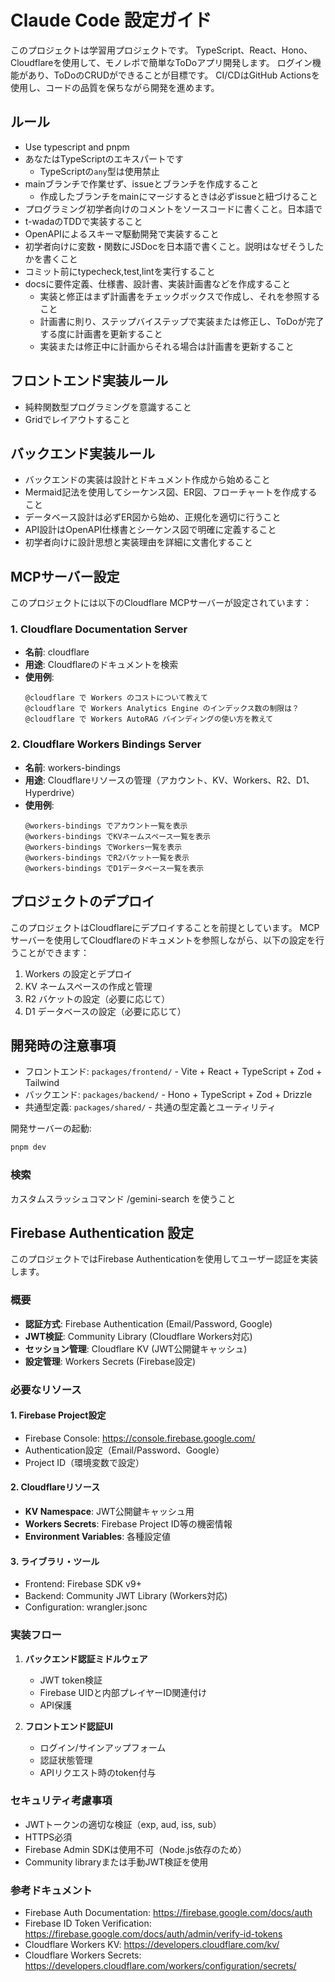 # Claude Code 設定ガイド

このプロジェクトは学習用プロジェクトです。
TypeScript、React、Hono、Cloudflareを使用して、モノレポで簡単なToDoアプリ開発します。
ログイン機能があり、ToDoのCRUDができることが目標です。
CI/CDはGitHub Actionsを使用し、コードの品質を保ちながら開発を進めます。

## ルール

- Use typescript and pnpm
- あなたはTypeScriptのエキスパートです
  - TypeScriptの`any`型は使用禁止
- mainブランチで作業せず、issueとブランチを作成すること
  - 作成したブランチをmainにマージするときは必ずissueと紐づけること
- プログラミング初学者向けのコメントをソースコードに書くこと。日本語で
- t-wadaのTDDで実装すること
- OpenAPIによるスキーマ駆動開発で実装すること
- 初学者向けに変数・関数にJSDocを日本語で書くこと。説明はなぜそうしたかを書くこと
- コミット前にtypecheck,test,lintを実行すること
- docsに要件定義、仕様書、設計書、実装計画書などを作成すること
  - 実装と修正はまず計画書をチェックボックスで作成し、それを参照すること
  - 計画書に則り、ステップバイステップで実装または修正し、ToDoが完了する度に計画書を更新すること
  - 実装または修正中に計画からそれる場合は計画書を更新すること

## フロントエンド実装ルール

- 純粋関数型プログラミングを意識すること
- Gridでレイアウトすること

## バックエンド実装ルール

- バックエンドの実装は設計とドキュメント作成から始めること
- Mermaid記法を使用してシーケンス図、ER図、フローチャートを作成すること
- データベース設計は必ずER図から始め、正規化を適切に行うこと
- API設計はOpenAPI仕様書とシーケンス図で明確に定義すること
- 初学者向けに設計思想と実装理由を詳細に文書化すること

## MCPサーバー設定

このプロジェクトには以下のCloudflare MCPサーバーが設定されています：

### 1. Cloudflare Documentation Server

- **名前**: cloudflare
- **用途**: Cloudflareのドキュメントを検索
- **使用例**:
  ```
  @cloudflare で Workers のコストについて教えて
  @cloudflare で Workers Analytics Engine のインデックス数の制限は？
  @cloudflare で Workers AutoRAG バインディングの使い方を教えて
  ```

### 2. Cloudflare Workers Bindings Server

- **名前**: workers-bindings
- **用途**: Cloudflareリソースの管理（アカウント、KV、Workers、R2、D1、Hyperdrive）
- **使用例**:
  ```
  @workers-bindings でアカウント一覧を表示
  @workers-bindings でKVネームスペース一覧を表示
  @workers-bindings でWorkers一覧を表示
  @workers-bindings でR2バケット一覧を表示
  @workers-bindings でD1データベース一覧を表示
  ```

## プロジェクトのデプロイ

このプロジェクトはCloudflareにデプロイすることを前提としています。
MCPサーバーを使用してCloudflareのドキュメントを参照しながら、以下の設定を行うことができます：

1. Workers の設定とデプロイ
2. KV ネームスペースの作成と管理
3. R2 バケットの設定（必要に応じて）
4. D1 データベースの設定（必要に応じて）

## 開発時の注意事項

- フロントエンド: `packages/frontend/` - Vite + React + TypeScript + Zod + Tailwind
- バックエンド: `packages/backend/` - Hono + TypeScript + Zod + Drizzle
- 共通型定義: `packages/shared/` - 共通の型定義とユーティリティ

開発サーバーの起動:

```bash
pnpm dev
```

### 検索
カスタムスラッシュコマンド /gemini-search を使うこと

## Firebase Authentication 設定

このプロジェクトではFirebase Authenticationを使用してユーザー認証を実装します。

### 概要

- **認証方式**: Firebase Authentication (Email/Password, Google)
- **JWT検証**: Community Library (Cloudflare Workers対応)
- **セッション管理**: Cloudflare KV (JWT公開鍵キャッシュ)
- **設定管理**: Workers Secrets (Firebase設定)

### 必要なリソース

#### 1. Firebase Project設定
- Firebase Console: https://console.firebase.google.com/
- Authentication設定（Email/Password、Google）
- Project ID（環境変数で設定）

#### 2. Cloudflareリソース
- **KV Namespace**: JWT公開鍵キャッシュ用
- **Workers Secrets**: Firebase Project ID等の機密情報
- **Environment Variables**: 各種設定値

#### 3. ライブラリ・ツール
- Frontend: Firebase SDK v9+
- Backend: Community JWT Library (Workers対応)
- Configuration: wrangler.jsonc

### 実装フロー

1. **バックエンド認証ミドルウェア**
   - JWT token検証
   - Firebase UIDと内部プレイヤーID関連付け
   - API保護

2. **フロントエンド認証UI**
   - ログイン/サインアップフォーム
   - 認証状態管理
   - APIリクエスト時のtoken付与

### セキュリティ考慮事項

- JWTトークンの適切な検証（exp, aud, iss, sub）
- HTTPS必須
- Firebase Admin SDKは使用不可（Node.js依存のため）
- Community libraryまたは手動JWT検証を使用

### 参考ドキュメント

- Firebase Auth Documentation: https://firebase.google.com/docs/auth
- Firebase ID Token Verification: https://firebase.google.com/docs/auth/admin/verify-id-tokens
- Cloudflare Workers KV: https://developers.cloudflare.com/kv/
- Cloudflare Workers Secrets: https://developers.cloudflare.com/workers/configuration/secrets/